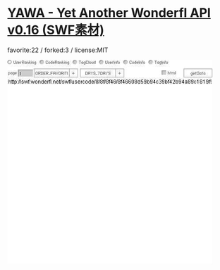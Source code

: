 # [YAWA - Yet Another Wonderfl API v0.16 (SWF素材)](http://wonderfl.net/c/krt3)

favorite:22 / forked:3 / license:MIT

![thumbnail](./thumbnail.jpg)